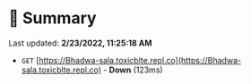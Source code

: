 # 📖 Summary
Last updated: **2/23/2022, 11:25:18 AM**

- `GET` [https://Bhadwa-sala.toxicblte.repl.co](https://Bhadwa-sala.toxicblte.repl.co) - **Down** (123ms)
